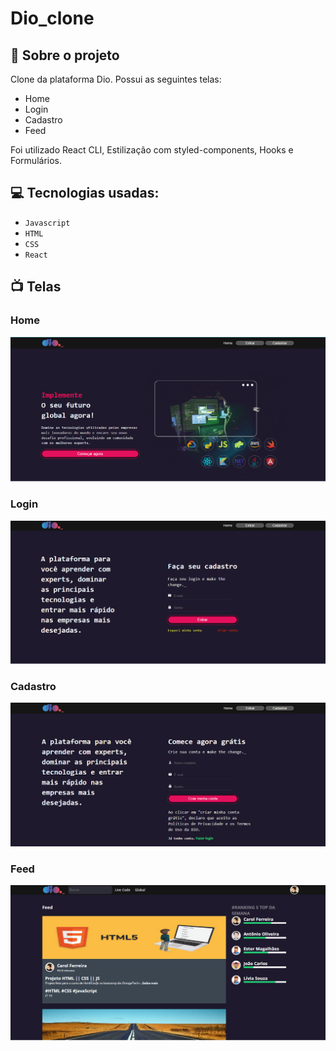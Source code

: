 
# Dio_clone

## :rocket:   Sobre o projeto

Clone da plataforma Dio. Possui as seguintes telas:

-   Home
-   Login
-   Cadastro
-  Feed

Foi utilizado React CLI, Estilização com styled-components, Hooks e Formulários.

## :computer:  Tecnologias usadas:

-   `Javascript`
-   `HTML`
-   `CSS`
-   `React`

## :tv: Telas

### Home
<img src="src/assets/telaHome.png"/>

### Login
<img src="src/assets/telaLogin.png"/>

### Cadastro
<img src="src/assets/telaCadastro.png"/>

### Feed
<img src="src/assets/telaFeed.png"/>